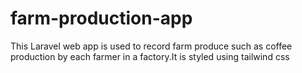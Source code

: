 # farm-production-app
This Laravel web app is used to record farm produce such as coffee production by each farmer in a factory.It is styled using tailwind css
